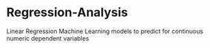 # Regression-Analysis
Linear Regression Machine Learning models to predict for continuous numeric dependent variables
